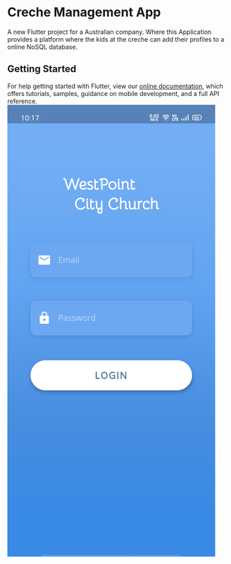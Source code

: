# Creche Management App

A new Flutter project for a Australian company. Where this Application provides a platform where the kids at the creche can add their profiles to a online NoSQL database.

## Getting Started
For help getting started with Flutter, view our
[online documentation](https://flutter.dev/docs), which offers tutorials,
samples, guidance on mobile development, and a full API reference.
![Sign-In Page](/ScreenShot.jpg)

